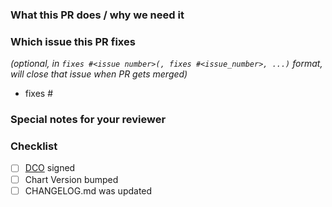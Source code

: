 <!--
Thank you for contributing!
Before you submit this PR we'd like to make sure you are aware of our technical requirements and best practices:

* https://github.com/jenkinsci/helm-charts/blob/main/CONTRIBUTING.md#technical-requirements
* https://helm.sh/docs/chart_best_practices/

For a quick overview across what we will look at reviewing your PR, please read our review guidelines:

* https://github.com/helm/charts/blob/master/REVIEW_GUIDELINES.md

Following our best practices right from the start will accelerate the review process and help get your PR merged quicker.

When updates to your PR are requested, please add new commits and do not squash the history.
This will make it easier to identify new changes.
The PR will be squashed anyways when it is merged.
Thanks.

For fast feedback, please @-mention maintainers that are listed in the Chart.yaml file.

Please make sure you test your changes before you push them.
Once pushed, GitHub Actions will run across your changes and do some initial checks and linting.
These checks run very quickly.
Please check the results.
We would like these checks to pass before we even continue reviewing your changes.
-->
<!-- markdownlint-disable MD041 -->

### What this PR does / why we need it

### Which issue this PR fixes

*(optional, in `fixes #<issue number>(, fixes #<issue_number>, ...)` format, will close that issue when PR gets merged)*

- fixes #

### Special notes for your reviewer

### Checklist
<!-- [Place an '[x]' (no spaces) in all applicable fields. Please remove unrelated fields.] -->
- [ ] [DCO](https://github.com/jenkinsci/helm-charts/blob/main/CONTRIBUTING.md#sign-off-your-work) signed
- [ ] Chart Version bumped
- [ ] CHANGELOG.md was updated
